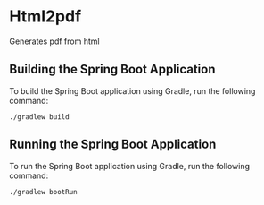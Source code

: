 # Html2pdf
Generates pdf from html

## Building the Spring Boot Application

To build the Spring Boot application using Gradle, run the following command:

```
./gradlew build
```

## Running the Spring Boot Application

To run the Spring Boot application using Gradle, run the following command:

```
./gradlew bootRun
```
